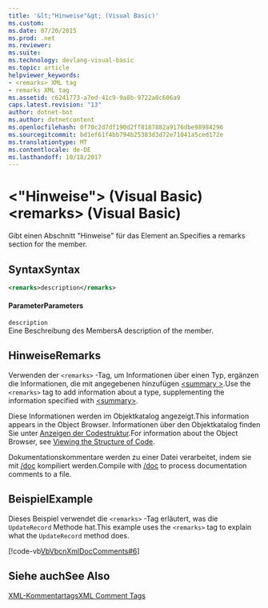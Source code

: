 ```yaml
---
title: '&lt;"Hinweise"&gt; (Visual Basic)'
ms.custom: 
ms.date: 07/20/2015
ms.prod: .net
ms.reviewer: 
ms.suite: 
ms.technology: devlang-visual-basic
ms.topic: article
helpviewer_keywords:
- <remarks> XML tag
- remarks XML tag
ms.assetid: c6241773-a7ed-41c9-9a8b-9722a0c606a9
caps.latest.revision: "13"
author: dotnet-bot
ms.author: dotnetcontent
ms.openlocfilehash: 0f70c2d7df190d2ff8187882a9176dbe98984296
ms.sourcegitcommit: bd1ef61f4bb794b25383d3d72e71041a5ced172e
ms.translationtype: MT
ms.contentlocale: de-DE
ms.lasthandoff: 10/18/2017
---
```

# <a name="ltremarksgt-visual-basic"></a><span data-ttu-id="5504f-102">&lt;"Hinweise"&gt; (Visual Basic)</span><span class="sxs-lookup"><span data-stu-id="5504f-102">&lt;remarks&gt; (Visual Basic)</span></span>
<span data-ttu-id="5504f-103">Gibt einen Abschnitt "Hinweise" für das Element an.</span><span class="sxs-lookup"><span data-stu-id="5504f-103">Specifies a remarks section for the member.</span></span>  
  
## <a name="syntax"></a><span data-ttu-id="5504f-104">Syntax</span><span class="sxs-lookup"><span data-stu-id="5504f-104">Syntax</span></span>  
  
```xml  
<remarks>description</remarks>  
```  
  
#### <a name="parameters"></a><span data-ttu-id="5504f-105">Parameter</span><span class="sxs-lookup"><span data-stu-id="5504f-105">Parameters</span></span>  
 `description`  
 <span data-ttu-id="5504f-106">Eine Beschreibung des Members</span><span class="sxs-lookup"><span data-stu-id="5504f-106">A description of the member.</span></span>  
  
## <a name="remarks"></a><span data-ttu-id="5504f-107">Hinweise</span><span class="sxs-lookup"><span data-stu-id="5504f-107">Remarks</span></span>  
 <span data-ttu-id="5504f-108">Verwenden der `<remarks>` -Tag, um Informationen über einen Typ, ergänzen die Informationen, die mit angegebenen hinzufügen [ \<summary >](../../../visual-basic/language-reference/xmldoc/summary.md).</span><span class="sxs-lookup"><span data-stu-id="5504f-108">Use the `<remarks>` tag to add information about a type, supplementing the information specified with [\<summary>](../../../visual-basic/language-reference/xmldoc/summary.md).</span></span>  
  
 <span data-ttu-id="5504f-109">Diese Informationen werden im Objektkatalog angezeigt.</span><span class="sxs-lookup"><span data-stu-id="5504f-109">This information appears in the Object Browser.</span></span> <span data-ttu-id="5504f-110">Informationen über den Objektkatalog finden Sie unter [Anzeigen der Codestruktur](/visualstudio/ide/viewing-the-structure-of-code).</span><span class="sxs-lookup"><span data-stu-id="5504f-110">For information about the Object Browser, see [Viewing the Structure of Code](/visualstudio/ide/viewing-the-structure-of-code).</span></span>  
  
 <span data-ttu-id="5504f-111">Dokumentationskommentare werden zu einer Datei verarbeitet, indem sie mit [/doc](../../../visual-basic/reference/command-line-compiler/doc.md) kompiliert werden.</span><span class="sxs-lookup"><span data-stu-id="5504f-111">Compile with [/doc](../../../visual-basic/reference/command-line-compiler/doc.md) to process documentation comments to a file.</span></span>  
  
## <a name="example"></a><span data-ttu-id="5504f-112">Beispiel</span><span class="sxs-lookup"><span data-stu-id="5504f-112">Example</span></span>  
 <span data-ttu-id="5504f-113">Dieses Beispiel verwendet die `<remarks>` -Tag erläutert, was die `UpdateRecord` Methode hat.</span><span class="sxs-lookup"><span data-stu-id="5504f-113">This example uses the `<remarks>` tag to explain what the `UpdateRecord` method does.</span></span>  
  
 [!code-vb[VbVbcnXmlDocComments#6](../../../visual-basic/language-reference/xmldoc/codesnippet/VisualBasic/remarks_1.vb)]  
  
## <a name="see-also"></a><span data-ttu-id="5504f-114">Siehe auch</span><span class="sxs-lookup"><span data-stu-id="5504f-114">See Also</span></span>  
 [<span data-ttu-id="5504f-115">XML-Kommentartags</span><span class="sxs-lookup"><span data-stu-id="5504f-115">XML Comment Tags</span></span>](../../../visual-basic/language-reference/xmldoc/recommended-xml-tags-for-documentation-comments.md)
